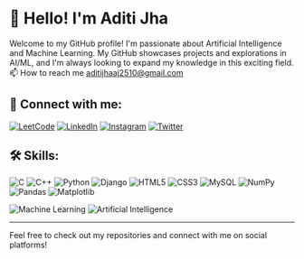 # 👋 Hello! I'm Aditi Jha

Welcome to my GitHub profile! I'm passionate about Artificial Intelligence and Machine Learning. My GitHub showcases projects and explorations in AI/ML, and I'm always looking to expand my knowledge in this exciting field. 
📫 How to reach me aditijhaaj2510@gmail.com
 

## 🔗 Connect with me:
[![LeetCode](https://img.shields.io/badge/LeetCode-orange?style=for-the-badge&logo=leetcode)](https://leetcode.com/u/aditijha2510/) 
[![LinkedIn](https://img.shields.io/badge/LinkedIn-blue?style=for-the-badge&logo=linkedin)](https://www.linkedin.com/in/aditi-jha-85684929b/)
[![Instagram](https://img.shields.io/badge/Instagram-E4405F?style=for-the-badge&logo=instagram&logoColor=white)](https://www.instagram.com/ad_iti25_10/?next=%2F)
[![Twitter](https://img.shields.io/badge/Twitter-1DA1F2?style=for-the-badge&logo=twitter&logoColor=white)](https://x.com/aditijha2510)

## 🛠 Skills:
![C](https://img.shields.io/badge/C-00599C?style=for-the-badge&logo=c&logoColor=white)
![C++](https://img.shields.io/badge/C++-00599C?style=for-the-badge&logo=cplusplus&logoColor=white)
![Python](https://img.shields.io/badge/Python-3776AB?style=for-the-badge&logo=python&logoColor=white)
![Django](https://img.shields.io/badge/Django-092E20?style=for-the-badge&logo=django&logoColor=white)
![HTML5](https://img.shields.io/badge/HTML5-E34F26?style=for-the-badge&logo=html5&logoColor=white)
![CSS3](https://img.shields.io/badge/CSS3-1572B6?style=for-the-badge&logo=css3&logoColor=white)
![MySQL](https://img.shields.io/badge/MySQL-4479A1?style=for-the-badge&logo=mysql&logoColor=white)
![NumPy](https://img.shields.io/badge/NumPy-013243?style=for-the-badge&logo=numpy&logoColor=white)
![Pandas](https://img.shields.io/badge/Pandas-150458?style=for-the-badge&logo=pandas&logoColor=white)
![Matplotlib](https://img.shields.io/badge/Matplotlib-3776AB?style=for-the-badge&logo=python&logoColor=white)

![Machine Learning](https://img.shields.io/badge/Machine_Learning-3498DB?style=for-the-badge&logo=ml&logoColor=white)
![Artificial Intelligence](https://img.shields.io/badge/Artificial_Intelligence-9B59B6?style=for-the-badge&logo=ai&logoColor=white)


---

Feel free to check out my repositories and connect with me on social platforms!
